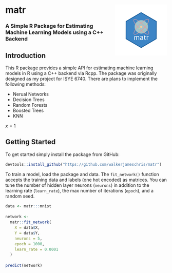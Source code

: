 # matr <img src="img/logo.png" align="right" height="160"/>

### A Simple R Package for Estimating Machine Learning Models using a C++ Backend

## Introduction

This R package provides a simple API for estimating machine learning models in R using a C++ backend via Rcpp. The package was originally designed as my project for ISYE 6740. There are plans to implement the following methods:

-   Nerual Networks
-   Decision Trees
-   Random Forests
-   Boosted Trees
-   KNN

$x = 1$

## Getting Started

To get started simply install the package from GitHub:

``` r
devtools::install_github("https://github.com/walkerjameschris/matr")
```

To train a model, load the package and data. The `fit_network()` function accepts the training data and labels (one hot encoded) as matrices. You can tune the number of hidden layer neurons (`neurons`) in addition to the learning rate (`learn_rate`), the max number of iterations (`epoch`), and a random seed.

``` r
data <- matr:::mnist

network <-
  matr::fit_network(
    X = data$X,
    Y = data$Y,
    neurons = 5,
    epoch = 1000,
    learn_rate = 0.0001
  )

predict(network)
```
